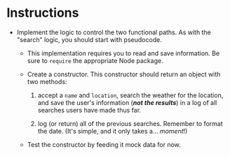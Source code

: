 # **Instructions**

* Implement the logic to control the two functional paths. As with the "search" logic, you should start with pseudocode.

  * This implementation requires you to read and save information. Be sure to `require` the appropriate Node package.

  * Create a constructor. This constructor should return an object with two methods:

    1. accept a `name` and `location`, search the weather for the location, and save the user's information (*__not the results__*) in a log of all searches users have made thus far. 

    2. log (or return) all of the previous searches. Remember to format the date. (It's simple, and it only takes a... _moment_!)

  * Test the constructor by feeding it mock data for now.
